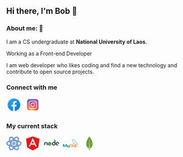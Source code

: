 <h2>Hi there, I'm Bob 👋 </h2> 

<div style="margin: 12px 0;">
    <!-- <div></div> -->
</div>

### About me: 👻
<p>I am a CS undergraduate at  <strong>National University of Laos.</strong> </p>
<p>Working as a Front-end Developer</p>

<p>I am web developer who likes coding and find a new technology and contribute to open source projects. </p>

### Connect with me
<div style="display: flex; gap: 10px;">
    <a href="https://www.facebook.com/profile.php?id=100007518766155" target="_blank">
        <img src="./images/facebook-icon.png" width="40px" alt="facebook" />
    </a>
    <a href="https://www.instagram.com/b_devtool9to9/" target="_blank">
        <img src="./images/Instagram-icon.png" width="40px" alt="instagram" />
    </a>
</div>


### My current stack
<div style="display: flex; gap: 10px;">
    <a href="#">
        <img src="./images/react-icon.png" width="40px" alt="react" />
    </a>
    <a href="#">
        <img src="./images/angular-icon.png" width="40px" alt="angular" />
    </a>
    <a href="#">
        <img src="./images/node-icon.png" width="40px" alt="node" />
    </a>
    <a href="#">
        <img src="./images/mysql-icon.png" width="40px" alt="mysql" />
    </a>
    <a href="#">
        <img src="./images/mongo-icon.png" width="40px" alt="mongo" />
    </a>
</div>
